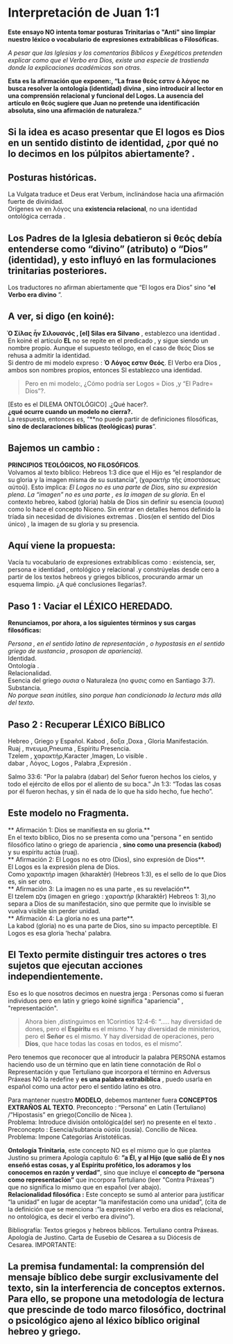 # Interpretación de Juan 1:1
**Este ensayo NO intenta tomar posturas Trinitarias o "Anti"  sino limpiar nuestro léxico o vocabulario de expresiones extrabiblicas o Filosóficas.**

*A pesar que las Iglesias y los comentarios Bíblicos y Exegéticos pretenden explicar como que el Verbo era Dios, existe una especie de trastienda donde la explicaciones académicas son otras.* 

**Esta es la afirmación que exponen:, “La frase θεός  εστιν ό λόγος no busca resolver la ontología (identidad) divina , sino introducir al lector en una comprensión relacional y funcional del Logos. La ausencia del artículo en θεός sugiere que Juan no pretende una identificación absoluta, sino una afirmación de naturaleza.”**
## Si la idea es acaso presentar que El logos es Dios en un sentido distinto de identidad, ¿por qué no lo decimos en los púlpitos abiertamente? . 

## Posturas históricas.
La Vulgata traduce et Deus erat Verbum,  inclinándose hacia una afirmación fuerte de divinidad.    
Orígenes ve en λόγος una **existencia relacional**, no una identidad ontológica cerrada  .  
## Los Padres de la Iglesia debatieron si **θεός** debía entenderse como “divino” (atributo) o “Dios” (identidad), y esto influyó en las formulaciones trinitarias posteriores.    

Los  traductores no  afirman abiertamente que “El logos era Dios” sino “**el Verbo era divino** ”.   

 ## A ver,    si digo (en koiné): 
**Ὸ Σίλας ἦν Σιλουανός , [el] Silas era Silvano**  ,   establezco una identidad .  
En  koiné el artículo **EL** no se repite en el predicado , y sigue siendo un nombre propio.
Aunque el supuesto teólogo, en el caso de θεός Dios se rehusa a admitir la identidad.  
Si dentro de mi modelo expreso :
**Ό Λόγος εστιν Θεός**. El Verbo era Dios , ambos son nombres propios, entonces SI establezco una identidad.    
>Pero en mi modelo:, ¿Cómo podría ser Logos = Dios ,y “El Padre= Dios”?.


[Esto es el DILEMA ONTOLÓGICO] .¿Qué hacer?.  
**¿qué ocurre cuando un modelo no cierra?.**  
La respuesta, entonces es, “**no puede partir de definiciones filosóficas, **sino de declaraciones bíblicas (teológicas) puras**”.  
## Bajemos un cambio :
**PRINCIPIOS TEOLÓGICOS, NO FILOSÓFICOS**.  
Volvamos al texto bíblico:
Hebreos 1:3 dice que el Hijo es “el resplandor de su gloria y la imagen misma de su sustancia”, (χαρακτὴρ τῆς ὑποστάσεως αὐτοῦ). Esto implica:
*El Logos no es una parte de Dios, sino su expresión plena*.
*La “imagen” no es una parte , es la imagen de su gloria*.
En el contexto hebreo, kabod (gloria) habla de Dios sin definir su esencia (ουσια) como lo hace el concepto Niceno.
Sin entrar en detalles hemos definido la tríada sin necesidad de divisiones extremas .
Dios(en el sentido del Dios único) , la imagen de su gloria y su presencia.  
## Aquí viene la propuesta:
Vacía tu vocabulario de expresiones extrabíblicas como : existencia, ser, persona e identidad , ontológico y relacional .y constrúyelas desde cero a partir de los textos hebreos y griegos bíblicos, procurando armar un esquema limpio. ¿A qué conclusiones llegarías?.  
## Paso 1 : Vaciar el LÉXICO HEREDADO.  
**Renunciamos, por ahora, a los siguientes términos y sus cargas filosóficas:** 

*Persona , en el sentido latino de representación , o hypostasis en el sentido griego de sustancia , prosopon de apariencia).*  
Identidad.  
Ontología .  
Relacionalidad.  
Esencia del griego *ουσια* o  Naturaleza (no φυσις como en Santiago 3:7).  
Substancia.  
*No porque sean inútiles, sino porque han condicionado la lectura más allá del texto*.    

## Paso 2 : Recuperar LÉXICO BíBLICO 
Hebreo ,  Griego   y          Español. 
Kabod   ,  δοξα ,Doxa ,       Gloria  Manifestación.  
Ruaj   ,   πνευμα,Pneuma  ,   Espíritu Presencia.  
Tzelem  ,  χαρακτήρ,Karacter  ,Imagen,   Lo visible .           
dabar  ,   Λόγος, Logos ,     Palabra ,Expresión .   

Salmo 33:6: "Por la palabra (dabar) del Señor fueron hechos los cielos, y todo el ejército de ellos por el aliento de su boca."
Jn 1:3: “Todas las cosas por él fueron hechas, y sin él nada de lo que ha sido hecho, fue hecho”.  
## Este modelo no Fragmenta.    
** Afirmación 1: Dios se manifiesta en su gloria.**  
En el texto bíblico, Dios no se presenta como una “persona ” en sentido filosófico latino o griego de apariencia , **sino como una presencia (kabod)** y su espíritu  actúa (ruaj).    
** Afirmación 2: El Logos no es otro (Dios), sino expresión de Dios**.  
El Logos es la expresión plena de Dios.  
 Como χαρακτήρ imagen  (kharaktēr) (Hebreos 1:3), es el sello de lo que Dios es, sin ser otro.  
** Afirmación 3: La imagen no es una parte , es su revelación**.   
El tzelem צֶלֶם (imagen en griego : χαρακτήρ (kharaktēr) Hebreos 1: 3),no separa a Dios de su manifestación, sino que permite que lo invisible se vuelva visible sin perder unidad.  
** Afirmación 4: La gloria no es una parte**.  
La kabod (gloria) no es una parte de Dios, sino su impacto perceptible. El Logos es esa gloria 'hecha' palabra.   

## El Texto permite distinguir tres actores o  tres sujetos que ejecutan acciones independientemente. 
Eso es lo que nosotros decimos en nuestra jerga : Personas como si fueran individuos pero en latín y griego koiné significa "apariencia" , "representación".  
>Ahora bien ,distinguimos en  1Corintios 12:4-6: “.....  hay diversidad de dones, pero el **Espíritu** es el mismo. Y hay diversidad de ministerios, pero el **Señor** es el mismo. Y hay diversidad de operaciones, pero **Dios**, que hace todas las cosas en todos, es el mismo”.   

Pero tenemos que reconocer que al introducir la palabra PERSONA estamos haciendo uso de un término que en latín tiene connotación de Rol o Representación y que Tertuliano que incorpora el término en Adversus Práxeas NO la redefine  y  **es una palabra extrabíblica** , puedo usarla en español como una actor pero el sentido latino es otro. 

Para mantener nuestro **MODELO**, debemos mantener fuera **CONCEPTOS EXTRAÑOS AL TEXTO**.
Preconcepto : “Persona” en Latín (Tertuliano) /”Hipostasis” en griego(Concilio de Nicea ).   
Problema:  Introduce división ontológica(del ser) no presente en el texto .  
Preconcepto : Esencia/subtancia οὐσία (ousía). Concilio  de Nicea.  
Problema: Impone Categorías Aristotélicas.  

**Ontología Trinitaria**, este concepto NO es el mismo que lo que plantea Justino su primera Apología capítulo 6: **”a Él, y al Hijo (que salió de Él y nos enseñó estas cosas, y al Espíritu profético, los adoramos y los conocemos en razón y verdad”**, sino que incluye el **concepto de “persona como representación”** que incorpora Tertuliano (leer "Contra Práxeas") que no significa lo mismo que en español (ver abajo).  
**Relacionalidad filosófica :** Este concepto se sumó al anterior para justificar “la unidad” en lugar de aceptar “la manifestación como una unidad”, (cita de la definición que se menciona :”la expresión el verbo era dios es relacional, no ontológica, es decir el verbo era divino”).

Bibliografía:
Textos griegos y hebreos bíblicos.
Tertuliano contra Práxeas.
Apología  de Justino.
Carta de Eusebio de Cesarea a su Diócesis de Cesarea.
IMPORTANTE:
## La premisa fundamental: la comprensión del mensaje bíblico debe surgir exclusivamente del texto, sin la interferencia de conceptos externos. Para ello, se propone una metodología de lectura que prescinde de todo marco filosófico, doctrinal o psicológico ajeno al léxico bíblico original hebreo y griego.
